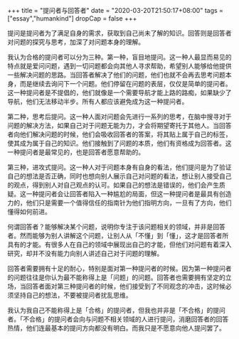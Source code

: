 +++
title = "提问者与回答者"
date = "2020-03-20T21:50:17+08:00"
tags = ["essay","humankind"]
dropCap = false
+++

提问是提问者为了满足自身的需求，获取到自己尚未了解的知识。回答则是回答者对问题的探究与思考，加深了对问题本身的理解。

我认为合格的提问者可以分为三种。第一种，盲目地提问。这一种人最显而易见的特点就是爱问问题，遇到一切问题都会向其他人寻求帮助，希望别人能够给他提供一些解决问题的思路。当回答者解决了他们的问题，他们也就不会再去思考问题本身，而是继续去询问下一个问题。他们停留在问题的表层，仅仅是简单的提问者。这一种提问者是不提倡的，他们就像是一个需要导航才能上路的路痴，如果缺少了导航，他们无法移动半步。所有人都应该避免成为这一种提问者。

第二种，思考后提问。这一种人面对问题会先进行一系列的思考，在脑中搜寻对于问题的解决方法，如果自己对于问题无能为力，才会将期望寄托于其他人。当回答者向他们解决问题的时候，他们会吸收回答者的答案，将其贴上属于自己的标签，使其成为属于自己的知识。他们接触到了问题的本质，他们有资格成为回答者。这一种提问者是最常见的，也是回答者愿意帮助的。

第三种，进攻式提问。这一种人对于问题本身有自身的看法，他们提问是为了验证自己的想法是否正确，同时也想向别人展示自己对问题的看法，想让别人接受自己的观点，得到别人对自己观点的认可。如果自己的想法是错误的，他们会产生质疑。这一种提问者会让回答者陷入一种尴尬的局面，但这一种提问者是最具有创造力的，他们只是需要一个值得信任的指南针为他们指明方向，一旦有了方向，他们懂得如何前进。

何谓回答者？能够解决某个问题，说明你专注于该问题相关的领域，并非是回答者。然而能够为别人讲解这个问题，让别人从「不懂」到「懂」，这才是回答者所具有的才能。有很多人在自己的领域中展现出自己的才能，但他们对问题有着深入研究，却并不没有能力向别人讲述自己对于问题的理解。

回答者需要拥有十足的耐心，特别是面对第一种提问者的时候。因为第一种提问者的问题往往是你认为最不能称得上是「问题」的问题。回答者也需要拥有坚定的立场，当回答者面对第三种提问者的时候，他们接受到了不同观念的冲击，这时候必须坚持自己的想法，不要被提问者扰乱思维。

我认为我自己不能称得上是「合格」的提问者，但我也并非是「不合格」的提问者。「不合格」的提问者会向与问题不相关领域的人进行提问，消磨回答者的回答热情，他们连最基本的提问方向都没有明白。而我只是不愿意向他人提问罢了。